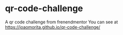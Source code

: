 # qr-code-challenge
 A qr code challenge from frenendmentor
You can see at https://joaomorita.github.io/qr-code-challenge/
